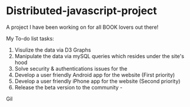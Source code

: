 # Distributed-javascript-project
A project I have been working on for all BOOK lovers out there!

My To-do list tasks:
1. Visulize the data via D3 Graphs
2. Manipulate the data via mySQL queries which resides under the site's hood
3. Solve security & authentications issues for the
4. Develop a user friendly Android app for the website (First priority)
5. Develop a user friendly iPhone app for the website (Second priority)
6. Release the beta version to the community - 


Gil
